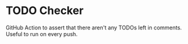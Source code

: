 # TODO Checker

GitHub Action to assert that there aren't any TODOs left in comments. Useful to run on every push.
